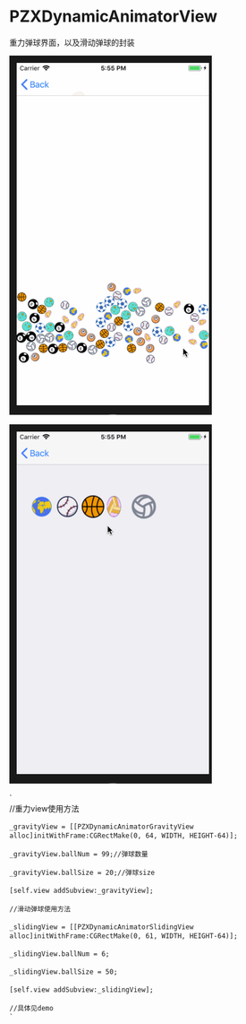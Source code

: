 # PZXDynamicAnimatorView
重力弹球界面，以及滑动弹球的封装

![image](https://github.com/PZXforXcode/PZXDynamicAnimatorView/blob/master/PZXDynamicAnimatorView/pzxgra.gif) 

![image](https://github.com/PZXforXcode/PZXDynamicAnimatorView/blob/master/PZXDynamicAnimatorView/pzxpz.gif) 

`  
    //重力view使用方法
    
    _gravityView = [[PZXDynamicAnimatorGravityView alloc]initWithFrame:CGRectMake(0, 64, WIDTH, HEIGHT-64)];

    _gravityView.ballNum = 99;//弹球数量

    _gravityView.ballSize = 20;//弹球size

    [self.view addSubview:_gravityView];

    //滑动弹球使用方法

    _slidingView = [[PZXDynamicAnimatorSlidingView alloc]initWithFrame:CGRectMake(0, 61, WIDTH, HEIGHT-64)];

    _slidingView.ballNum = 6;

    _slidingView.ballSize = 50;

    [self.view addSubview:_slidingView];

    //具体见demo
    `
